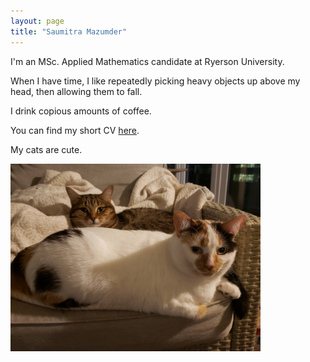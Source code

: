 ```yaml
---
layout: page
title: "Saumitra Mazumder"
---
```


I'm an MSc. Applied Mathematics candidate at Ryerson University.

When I have time, I like repeatedly picking heavy objects up above my head, then allowing them to fall. 

I drink copious amounts of coffee. 

You can find my short CV [here](/assets/SAMazumderResume.pdf).

My cats are cute.

<img src="/assets/cats.jpg" width="400" height="300">
